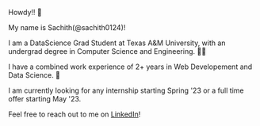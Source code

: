 
Howdy!! 👋

My name is Sachith(@sachith0124)! 

I am a DataScience Grad Student at Texas A&M University, with an undergrad degree in Computer Science and Engineering. 👨‍🎓

I have a combined work experience of 2+ years in Web Developement and Data Science. 💼

I am currently looking for any internship starting Spring '23 or a full time offer starting May '23. 

Feel free to reach out to me on [LinkedIn](https://www.linkedin.com/in/sachith-janjirala/)!

<!---
sachith-0124/sachith-0124 is a ✨ special ✨ repository because its `README.md` (this file) appears on your GitHub profile.
You can click the Preview link to take a look at your changes.
--->
